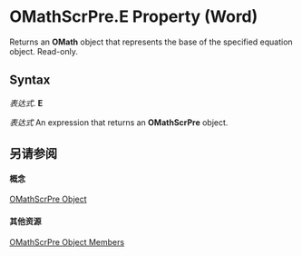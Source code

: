 
# OMathScrPre.E Property (Word)

Returns an  **OMath** object that represents the base of the specified equation object. Read-only.


## Syntax

 _表达式_. **E**

 _表达式_ An expression that returns an **OMathScrPre** object.


## 另请参阅


#### 概念


[OMathScrPre Object](0d3ca716-83e4-21c2-53d7-b75d99519aa0.md)
#### 其他资源


[OMathScrPre Object Members](http://msdn.microsoft.com/library/d87ce871-8f49-db54-0c98-5db05d0f67bf%28Office.15%29.aspx)